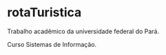 rotaTuristica
=============

Trabalho acadêmico da universidade federal do Pará.

Curso Sistemas de Informação.
